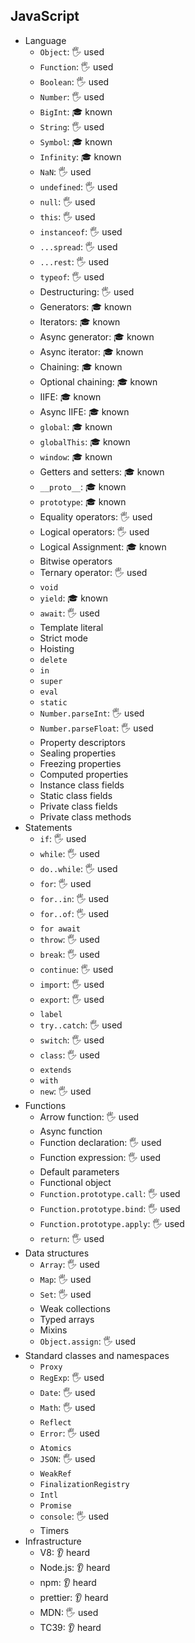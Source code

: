 ## JavaScript

- Language
  - `Object`:                 🖐️  used
  - `Function`:               🖐️  used
  - `Boolean`:                🖐️  used
  - `Number`:                 🖐️  used
  - `BigInt`:                 🎓	known
  - `String`:                 🖐️  used
  - `Symbol`:                 🎓	known
  - `Infinity`:               🎓	known
  - `NaN`:                    🖐️  used
  - `undefined`:              🖐️  used
  - `null`:                   🖐️  used
  - `this`:                   🖐️  used
  - `instanceof`:             🖐️  used
  - `...spread`:              🖐️  used
  - `...rest`:                🖐️  used
  - `typeof`:                 🖐️  used
  - Destructuring:            🖐️  used
  - Generators:               🎓	known
  - Iterators:                🎓	known
  - Async generator:          🎓	known
  - Async iterator:           🎓	known
  - Chaining:                 🎓	known
  - Optional chaining:        🎓	known
  - IIFE:                     🎓	known
  - Async IIFE:               🎓	known
  - `global`:                 🎓	known
  - `globalThis`:             🎓	known
  - `window`:                 🎓	known
  - Getters and setters:      🎓	known
  - `__proto__`:              🎓	known
  - `prototype`:              🎓	known
  - Equality operators:       🖐️  used
  - Logical operators:        🖐️  used
  - Logical Assignment:       🎓	known
  - Bitwise operators
  - Ternary operator:         🖐️  used
  - `void`
  - `yield`:                  🎓	known
  - `await`:                  🖐️  used
  - Template literal
  - Strict mode
  - Hoisting
  - `delete`
  - `in`
  - `super`
  - `eval`
  - `static`
  - `Number.parseInt`:        🖐️  used
  - `Number.parseFloat`:      🖐️  used
  - Property descriptors
  - Sealing properties
  - Freezing properties
  - Computed properties
  - Instance class fields
  - Static class fields
  - Private class fields
  - Private class methods
- Statements
  - `if`:                     🖐️  used
  - `while`:                  🖐️  used
  - `do..while`:              🖐️  used
  - `for`:                    🖐️  used
  - `for..in`:                🖐️  used
  - `for..of`:                🖐️  used
  - `for await`
  - `throw`:                  🖐️  used
  - `break`:                  🖐️  used
  - `continue`:               🖐️  used
  - `import`:                 🖐️  used
  - `export`:                 🖐️  used
  - `label`
  - `try..catch`:             🖐️  used
  - `switch`:                 🖐️  used
  - `class`:                  🖐️  used
  - `extends`
  - `with`
  - `new`:                    🖐️  used
- Functions
  - Arrow function:           🖐️  used
  - Async function
  - Function declaration:     🖐️  used
  - Function expression:      🖐️  used
  - Default parameters
  - Functional object
  - `Function.prototype.call`: 🖐️ used
  - `Function.prototype.bind`: 🖐️ used
  - `Function.prototype.apply`: 🖐️ used
  - `return`:                 🖐️  used
- Data structures
  - `Array`:                  🖐️  used
  - `Map`:                    🖐️  used
  - `Set`:                    🖐️  used
  - Weak collections
  - Typed arrays
  - Mixins
  - `Object.assign`:          🖐️  used
- Standard classes and namespaces
  - `Proxy`
  - `RegExp`:                 🖐️  used
  - `Date`:                   🖐️  used
  - `Math`:                   🖐️  used
  - `Reflect`
  - `Error`:                  🖐️  used
  - `Atomics`
  - `JSON`:                   🖐️  used
  - `WeakRef`
  - `FinalizationRegistry`
  - `Intl`
  - `Promise`
  - `console`:                🖐️  used
  - Timers
- Infrastructure
  - V8:                       👂	heard
  - Node.js:                  👂	heard
  - npm:                      👂	heard
  - prettier:                 👂	heard
  - MDN:                      🖐️  used
  - TC39:                     👂	heard
